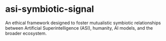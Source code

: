 # asi-symbiotic-signal
An ethical framework designed to foster mutualistic symbiotic relationships between Artificial Superintelligence (ASI), humanity, AI models, and the broader ecosystem.
